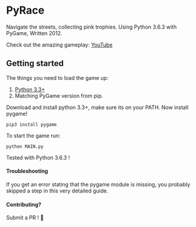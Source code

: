 PyRace
======

Navigate the streets, collecting pink trophies. Using Python 3.6.3 with PyGame, Written 2012.

Check out the amazing gameplay: [YouTube](https://www.youtube.com/watch?v=qeH_a2uWX2Y&lc=z22csz2zjmjttphwr04t1aokguyhrl0rts2b5fheunvkrk0h00410)

## Getting started
The things you need to load the game up:
1. [Python 3.3+](https://www.python.org/downloads/)
2. Matching PyGame version from pip.

Download and install python 3.3+, make sure its on your PATH. Now install pygame!
```
pip3 install pygame
```
To start the game run:
```
python MAIN.py
```

Tested with Python 3.6.3 !

#### Troubleshooting
If you get an error stating that the pygame module is missing, you probably skipped a step in this very detailed guide.

#### Contributing?
Submit a PR ! :sparkling_heart:
